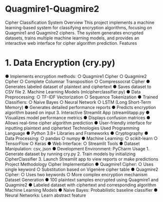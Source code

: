 # Quagmire1-Quagmire2
Cipher Classification System
Overview
This project implements a machine learning-based system for classifying encryption algorithms,
focusing on Quagmire1 and Quagmire2 ciphers. The system generates encrypted datasets,
trains multiple machine learning models, and provides an interactive web interface for cipher
algorithm prediction.
Features
<h1>1. Data Encryption (cry.py)</h1>
● Implements encryption methods:
○ Quagmire1 Cipher
○ Quagmire2 Cipher
○ Complete Columnar Transposition
○ Compressocrat Cipher
● Generates labeled dataset of plaintext and ciphertext
● Saves dataset to CSV file
2. Machine Learning Models (mlcipherclassifier.py)
● Data Preprocessing:
○ TF-IDF Vectorization
○ Sequence Tokenization
● Trained Classifiers:
○ Naive Bayes
○ Neural Network
○ LSTM (Long Short-Term Memory)
● Generates detailed performance reports
● Predicts encryption algorithm based on input
3. Interactive Streamlit App (streamlitapp.py
● Visualizes model performance metrics
● Displays confusion matrices
● Allows real-time cipher algorithm prediction
● User-friendly interface for inputting plaintext and ciphertext
Technologies Used
Programming Language
● Python 3.8+
Libraries and Frameworks
● Cryptography
● Data Processing:
○ pandas
○ numpy
● Machine Learning:
○ scikit-learn
○ TensorFlow
○ Keras
● Web Interface:
○ Streamlit
Tools
● Dataset Manipulation: csv, json
● Development Environment: PyCharm
Usage
1. Generate dataset by running cry.py
2. Train models by initializing CipherClassifier
3. Launch Streamlit app to view reports or make predictions
Project Methodology
Cipher Implementation
● Quagmire1 Cipher:
○ Uses single keyword
○ Substitution based on Vigenère cipher table
● Quagmire2 Cipher:
○ Uses two keywords
○ More complex encryption mechanism
Dataset Generation
● 100 plaintext samples encrypted using Quagmire1 and Quagmire2
● Labeled dataset with ciphertext and corresponding algorithm
Machine Learning Models
● Naive Bayes: Probabilistic baseline classifier
● Neural Networks: Learn abstract feature
